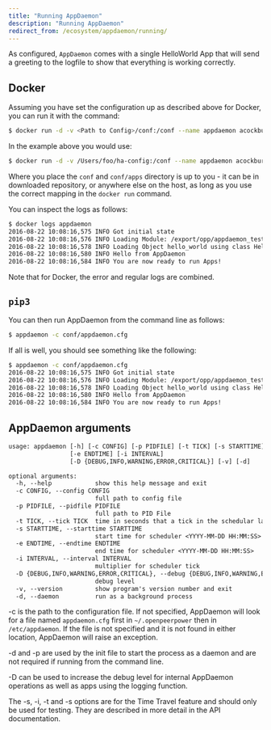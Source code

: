 ```yaml
---
title: "Running AppDaemon"
description: "Running AppDaemon"
redirect_from: /ecosystem/appdaemon/running/
---
```


As configured, `AppDaemon` comes with a single HelloWorld App that will send a greeting to the logfile to show that everything is working correctly.

## Docker

Assuming you have set the configuration up as described above for Docker, you can run it with the command:

```bash
$ docker run -d -v <Path to Config>/conf:/conf --name appdaemon acockburn/appdaemon:latest
```

In the example above you would use:

```bash
$ docker run -d -v /Users/foo/ha-config:/conf --name appdaemon acockburn/appdaemon:latest
```

Where you place the `conf` and `conf/apps` directory is up to you - it can be in downloaded repository, or anywhere else on the host, as long as you use the correct mapping in the `docker run` command.

You can inspect the logs as follows:

```bash
$ docker logs appdaemon
2016-08-22 10:08:16,575 INFO Got initial state
2016-08-22 10:08:16,576 INFO Loading Module: /export/opp/appdaemon_test/conf/apps/hello.py
2016-08-22 10:08:16,578 INFO Loading Object hello_world using class HelloWorld from module hello
2016-08-22 10:08:16,580 INFO Hello from AppDaemon
2016-08-22 10:08:16,584 INFO You are now ready to run Apps!
```

Note that for Docker, the error and regular logs are combined.

## `pip3`

You can then run AppDaemon from the command line as follows:

```bash
$ appdaemon -c conf/appdaemon.cfg
```

If all is well, you should see something like the following:

```bash
$ appdaemon -c conf/appdaemon.cfg
2016-08-22 10:08:16,575 INFO Got initial state
2016-08-22 10:08:16,576 INFO Loading Module: /export/opp/appdaemon_test/conf/apps/hello.py
2016-08-22 10:08:16,578 INFO Loading Object hello_world using class HelloWorld from module hello
2016-08-22 10:08:16,580 INFO Hello from AppDaemon
2016-08-22 10:08:16,584 INFO You are now ready to run Apps!
```

## AppDaemon arguments

```txt
usage: appdaemon [-h] [-c CONFIG] [-p PIDFILE] [-t TICK] [-s STARTTIME]
                 [-e ENDTIME] [-i INTERVAL]
                 [-D {DEBUG,INFO,WARNING,ERROR,CRITICAL}] [-v] [-d]

optional arguments:
  -h, --help            show this help message and exit
  -c CONFIG, --config CONFIG
                        full path to config file
  -p PIDFILE, --pidfile PIDFILE
                        full path to PID File
  -t TICK, --tick TICK  time in seconds that a tick in the schedular lasts
  -s STARTTIME, --starttime STARTTIME
                        start time for scheduler <YYYY-MM-DD HH:MM:SS>
  -e ENDTIME, --endtime ENDTIME
                        end time for scheduler <YYYY-MM-DD HH:MM:SS>
  -i INTERVAL, --interval INTERVAL
                        multiplier for scheduler tick
  -D {DEBUG,INFO,WARNING,ERROR,CRITICAL}, --debug {DEBUG,INFO,WARNING,ERROR,CRITICAL}
                        debug level
  -v, --version         show program's version number and exit
  -d, --daemon          run as a background process
```

-c is the path to the configuration file. If not specified, AppDaemon will look for a file named `appdaemon.cfg` first in `~/.openpeerpower` then in `/etc/appdaemon`. If the file is not specified and it is not found in either location, AppDaemon will raise an exception.

-d and -p are used by the init file to start the process as a daemon and are not required if running from the command line. 

-D can be used to increase the debug level for internal AppDaemon operations as well as apps using the logging function.

The -s, -i, -t and -s options are for the Time Travel feature and should only be used for testing. They are described in more detail in the API documentation. 
